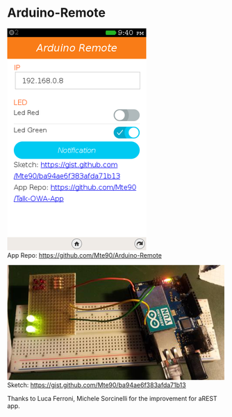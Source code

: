 Arduino-Remote
============

![](https://raw.githubusercontent.com/Mte90/Arduino-Remote/master/screenshot.png)  
App Repo: <a href="https://github.com/Mte90/Arduino-Remote">https://github.com/Mte90/Arduino-Remote</a>

![](https://raw.githubusercontent.com/Mte90/Arduino-Remote/master/foto.jpg)  
Sketch: <a href="https://gist.github.com/Mte90/ba94ae6f383afda71b13">https://gist.github.com/Mte90/ba94ae6f383afda71b13</a>

Thanks to Luca Ferroni, Michele Sorcinelli for the improvement for aREST app.